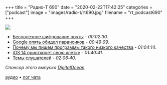 +++
title = "Радио-Т 690"
date = "2020-02-22T17:42:25"
categories = ["podcast"]
image = "images/radio-t/rt690.jpg"
filename = "rt_podcast690"
+++

![](https://radio-t.com/images/radio-t/rt690.jpg)

- [Бесполезное шифрование почты](https://latacora.micro.blog/2020/02/19/stop-using-encrypted.html) - *00:02:30*.
- [Google опять обидел параноиков](https://www.forbes.com/sites/gordonkelly/2020/02/20/google-chrome-80-upgrade-deep-linking-update-chrome-browser/) - *00:49:09*.
- [Почему мы пишем программы такого низкого качества](https://habr.com/ru/post/488194/) - *01:04:14*.
- [iOS 14 приоткроет свою клетку](https://www.theverge.com/2020/2/21/21146804/apple-ios-14-features-default-apps-settings-restrictions-apis-rumors) - *01:40:41*.
- [Темы слушателей](https://radio-t.com/p/2020/02/18/prep-690/) - *02:06:40*.

*Спонсор этого выпуска [DigitalOcean](https://do.co/radiot)*


[аудио](https://cdn.radio-t.com/rt_podcast690.mp3) • [лог чата](https://chat.radio-t.com/logs/radio-t-690.html)
<audio src="https://cdn.radio-t.com/rt_podcast690.mp3" preload="none"></audio>
